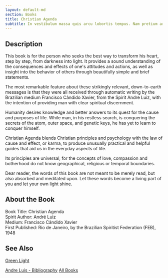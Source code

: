 ```yaml
---
layout: default-md
section: Books
title: Christian Agenda
subtitle: In vestibulum massa quis arcu lobortis tempus. Nam pretium arcu in odio vulputate luctus.
---
```


## Description
This book is for the person who seeks the best way to transform his heart, step by step, from darkness into light.  It provides a sound understanding of the consequences and effects of one's attitudes and actions, as well as insight into the behavior of others through beautifully simple and brief statements.

The most remarkable feature about these strikingly relevant, down-to-earth messages is that they were all received through automatic writing by the Brazilian medium Francisco Cândido Xavier, from the Spirit Andre Luiz, with the intention of providing man with clear spiritual discernment.

Humanity desires knowledge and better answers to its quest for the cause and purposes of life.  While man, in his restless search, is conquering the secrets of the atom, outer space, and genetic keys, he has yet to learn to conquer himself.

Christian Agenda blends Christian principles and psychology with the law of cause and effect, or karma, to produce unusually practical and helpful guides that aid us in the everyday aspects of life.

Its principles are universal, for the concepts of love, compassion and botherhood do not know geographical, religious or temporal boundaries.

Dear reader, the words of this book are not meant to be merely read, but also absorbed and meditated upon. Let these words become a living part of you and let your own light shine.


## About the Book
Book Title: Christian Agenda  
Spirit Author: André Luiz  
Medium: Francisco Cândido Xavier   
First Published: Rio de Janeiro, by the Brazilian Spiritist Federation (FEB), 1948  


## See Also
[Green Light](green-light)  

<a href="/books/andre-luis" class="button">Andre Luis - Bibliography</a>
<a href="/books" class="button">All Books</a>
